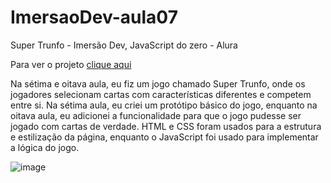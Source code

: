# ImersaoDev-aula07
Super Trunfo - Imersão Dev, JavaScript do zero - Alura

Para ver o projeto <a href="https://wapdrums.github.io/ImersaoDev-FrontEnd/ImersaoDev-aula07/">clique aqui</a>

Na sétima e oitava aula, eu fiz um jogo chamado Super Trunfo, onde os jogadores selecionam cartas com características diferentes e competem entre si. Na sétima aula, eu criei um protótipo básico do jogo, enquanto na oitava aula, eu adicionei a funcionalidade para que o jogo pudesse ser jogado com cartas de verdade. HTML e CSS foram usados para a estrutura e estilização da página, enquanto o JavaScript foi usado para implementar a lógica do jogo.

![image](https://user-images.githubusercontent.com/74818185/232245652-cb910974-857d-44e1-8400-3c1a0d8b0e54.png)

